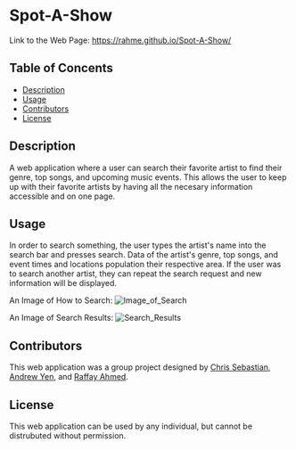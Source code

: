 # Spot-A-Show

Link to the Web Page: https://rahme.github.io/Spot-A-Show/

## Table of Concents
* [Description](#Description)
* [Usage](#Usage)
* [Contributors](#Contributors)
* [License](#License)


## Description
A web application where a user can search their favorite artist to find their genre, top songs, and upcoming music events. This allows the user to keep up with their favorite artists by having all the necesary information accessible and on one page.

## Usage
In order to search something, the user types the artist's name into the search bar and presses search. Data of the artist's genre, top songs, and event times and locations population their respective area. If the user was to search another artist, they can repeat the search request and new information will be displayed.

An Image of How to Search:
![Image_of_Search](https://raw.githubusercontent.com/rahme/Spot-A-Show/master/Assets/images/search.PNG)

An Image of Search Results:
![Search_Results](https://raw.githubusercontent.com/rahme/Spot-A-Show/master/Assets/images/search_results.PNG)

## Contributors
This web application was a group project designed by [Chris Sebastian](https://github.com/cmsebastian), [Andrew Yen](https://github.com/andrewyen64), and [Raffay Ahmed](https://github.com/rahme).

## License
This web application can be used by any individual, but cannot be distrubuted without permission.
